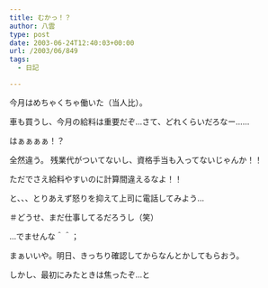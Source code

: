 ```yaml
---
title: むかっ！？
author: 八雲
type: post
date: 2003-06-24T12:40:03+00:00
url: /2003/06/849
tags:
  - 日記

---
```

今月はめちゃくちゃ働いた（当人比）。
  
車も買うし、今月の給料は重要だぞ…さて、どれくらいだろなー……
  
はぁぁぁぁ！？
  
全然違う。 残業代がついてないし、資格手当も入ってないじゃんか！！

ただでさえ給料やすいのに計算間違えるなよ！！
  
と、、、とりあえず怒りを抑えて上司に電話してみよう…
  
＃どうせ、まだ仕事してるだろうし（笑）
  
…でませんな＾＾；

まぁいいや。明日、きっちり確認してからなんとかしてもらおう。
  
しかし、最初にみたときは焦ったぞ…と
